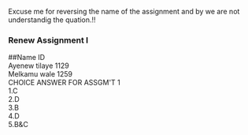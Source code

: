 Excuse me for reversing the name of the assignment and by we are not understandig 
the quation.!!



### Renew Assignment I<br>
##Name                 ID<br>
Ayenew tilaye         1129<br>
Melkamu wale           1259<br>
CHOICE ANSWER FOR ASSGM'T 1<br>
1.C<br>
2.D<br>
3.B<br>
4.D<br>
5.B&C<br>


